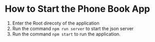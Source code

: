 # How to Start the Phone Book App

1. Enter the Root direcoty of the application 
2. Run the command `npm run server` to start the json server
3. Run the command `npm start` to run the application.

